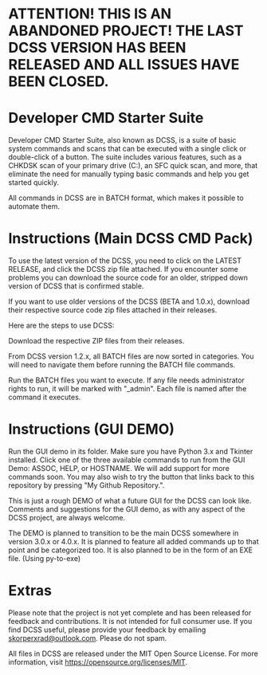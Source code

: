 ATTENTION! THIS IS AN ABANDONED PROJECT! THE LAST DCSS VERSION HAS BEEN RELEASED AND ALL ISSUES HAVE BEEN CLOSED.
==================================

Developer CMD Starter Suite
==================================
Developer CMD Starter Suite, also known as DCSS, is a suite of basic system commands and scans that can be executed with a single click or double-click of a button. The suite includes various features, such as a CHKDSK scan of your primary drive (C:), an SFC quick scan, and more, that eliminate the need for manually typing basic commands and help you get started quickly.

All commands in DCSS are in BATCH format, which makes it possible to automate them.

Instructions (Main DCSS CMD Pack)
=================================
To use the latest version of the DCSS, you need to click on the LATEST RELEASE, and click the DCSS zip file attached. If you encounter some problems you can download the source code for an older, stripped down version of DCSS that is confirmed stable.

If you want to use older versions of the DCSS (BETA and 1.0.x), download their respective source code zip files attached in their releases.

Here are the steps to use DCSS:

Download the respective ZIP files from their releases.

From DCSS version 1.2.x, all BATCH files are now sorted in categories. You will need to navigate them before running the BATCH file commands.

Run the BATCH files you want to execute. If any file needs administrator rights to run, it will be marked with "_admin".
Each file is named after the command it executes.

Instructions (GUI DEMO)
=================================
Run the GUI demo in its folder. Make sure you have Python 3.x and Tkinter installed. Click one of the three available commands to run from the GUI Demo: ASSOC, HELP, or HOSTNAME. We will add support for more commands soon. You may also wish to try the button that links back to this repository by pressing "My Github Repository.". 

This is just a rough DEMO of what a future GUI for the DCSS can look like. Comments and suggestions for the GUI demo, as with any aspect of the DCSS project, are always welcome.

The DEMO is planned to transition to be the main DCSS somewhere in version 3.0.x or 4.0.x. It is planned to feature all added commands up to that point and be categorized too. It is also planned to be in the form of an EXE file. (Using py-to-exe)

Extras
=================================

Please note that the project is not yet complete and has been released for feedback and contributions. It is not intended for full consumer use. If you find DCSS useful, please provide your feedback by emailing skorperxrad@outlook.com. Please do not spam.

All files in DCSS are released under the MIT Open Source License. For more information, visit https://opensource.org/licenses/MIT.
